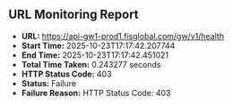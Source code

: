 ## URL Monitoring Report

- **URL:** https://api-gw1-prod1.fisglobal.com/gw/v1/health
- **Start Time:** 2025-10-23T17:17:42.207744
- **End Time:** 2025-10-23T17:17:42.451021
- **Total Time Taken:** 0.243277 seconds
- **HTTP Status Code:** 403
- **Status:** Failure
- **Failure Reason:** HTTP Status Code: 403

